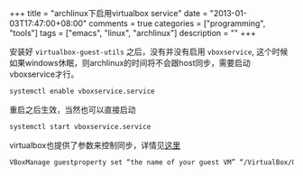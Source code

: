 +++
title = "archlinux下启用virtualbox service"
date = "2013-01-03T17:47:00+08:00"
comments = true
categories = ["programming", "tools"]
tags = ["emacs", "linux", "archlinux"]
description = ""
+++


安装好 `virtualbox-guest-utils` 之后，没有并没有启用 `vboxservice`, 这个时候如果windows休眠，则archlinux的时间将不会跟host同步，需要启动vboxservice才行。

```sh
systemctl enable vboxservice.service
```

重启之后生效，当然也可以直接启动

```sh
systemctl start vboxservice.service
```

virtualbox也提供了参数来控制同步，详情见[这里](http://www.virtualbox.org/manual/ch09.html#changetimesync)

```sh
VBoxManage guestproperty set “the name of your guest VM” “/VirtualBox/GuestAdd/VBoxService/–timesync-set-threshold” 15000
```
<!--more-->